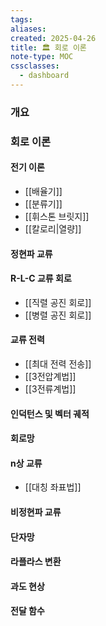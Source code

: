 ```yaml
---
tags:
aliases: 
created: 2025-04-26
title: 🏛️ 회로 이론
note-type: MOC
cssclasses:
  - dashboard
---
```


### 개요

### 회로 이론

#### 전기 이론
- [[배율기]]
- [[분류기]]
- [[휘스톤 브릿지]]
- [[칼로리|열량]]

#### 정현파 교류


#### R-L-C 교류 회로

- [[직렬 공진 회로]]
- [[병렬 공진 회로]]

#### 교류 전력

- [[최대 전력 전송]]
- [[3전압계법]]
- [[3전류계법]]

#### 인덕턴스 및 벡터 궤적



#### 회로망

####  n상 교류

- [[대칭 좌표법]]


#### 비정현파 교류

#### 단자망

#### 라플라스 변환

#### 과도 현상

#### 전달 함수